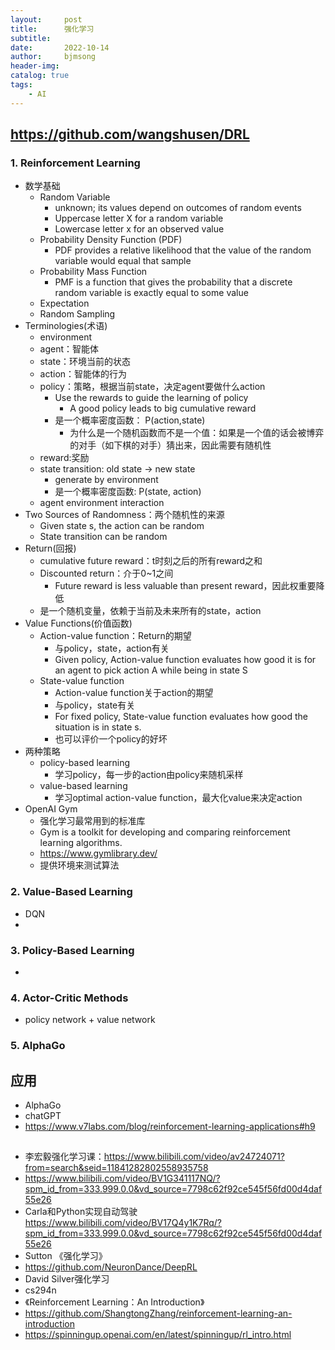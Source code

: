 ```yaml
---
layout:     post
title:      强化学习
subtitle:   
date:       2022-10-14
author:     bjmsong
header-img: 
catalog: true
tags:
    - AI
---
```

## https://github.com/wangshusen/DRL
### 1. Reinforcement Learning
- 数学基础
    - Random Variable
        - unknown; its values depend  on outcomes of random events
        - Uppercase letter X for a random variable
        - Lowercase letter x for an observed value
    - Probability Density Function (PDF)
        - PDF provides a relative likelihood that the value of the random variable would equal that sample
    - Probability Mass Function 
        - PMF is a function  that gives the probability that a discrete random  variable is  exactly equal to some value
    - Expectation
    - Random Sampling
- Terminologies(术语)
    - environment
    - agent：智能体
    - state：环境当前的状态
    - action：智能体的行为
    - policy：策略，根据当前state，决定agent要做什么action
        - Use the rewards to guide the learning of policy
            - A good policy leads to big cumulative reward
        - 是一个概率密度函数： P(action,state)
            - 为什么是一个随机函数而不是一个值：如果是一个值的话会被博弈的对手（如下棋的对手）猜出来，因此需要有随机性
    - reward:奖励
    - state transition: old state -> new state
        - generate by environment
        - 是一个概率密度函数: P(state, action)
    - agent environment interaction
- Two Sources of Randomness：两个随机性的来源
    - Given state s, the action can be random
    - State transition can be random
- Return(回报)
    - cumulative future reward：t时刻之后的所有reward之和
    - Discounted return：介于0~1之间
        - Future reward is less valuable than present reward，因此权重要降低
    - 是一个随机变量，依赖于当前及未来所有的state，action
- Value Functions(价值函数)
    - Action-value function：Return的期望
        - 与policy，state，action有关
        - Given policy, Action-value function evaluates how good it is for an agent to pick action A while being in state S
    - State-value function 
        - Action-value function关于action的期望
        - 与policy，state有关
        - For fixed policy, State-value function evaluates how good the situation is in state s.
        - 也可以评价一个policy的好坏
- 两种策略
    - policy-based learning
        - 学习policy，每一步的action由policy来随机采样
    - value-based learning
        - 学习optimal action-value function，最大化value来决定action
- OpenAI Gym
    - 强化学习最常用到的标准库
    - Gym is a toolkit for developing  and comparing  reinforcement  learning algorithms.
    - https://www.gymlibrary.dev/
    - 提供环境来测试算法

### 2. Value-Based Learning
- DQN
- 

### 3. Policy-Based Learning
- 

### 4. Actor-Critic Methods
- policy network + value network

### 5. AlphaGo


## 应用
- AlphaGo
- chatGPT
- https://www.v7labs.com/blog/reinforcement-learning-applications#h9

## 
- 李宏毅强化学习课：https://www.bilibili.com/video/av24724071?from=search&seid=11841282802558935758
- https://www.bilibili.com/video/BV1G341117NQ/?spm_id_from=333.999.0.0&vd_source=7798c62f92ce545f56fd00d4daf55e26
- Carla和Python实现自动驾驶
https://www.bilibili.com/video/BV17Q4y1K7Rq/?spm_id_from=333.999.0.0&vd_source=7798c62f92ce545f56fd00d4daf55e26
- Sutton 《强化学习》
- https://github.com/NeuronDance/DeepRL
- David Silver强化学习
- cs294n
- 《Reinforcement Learning：An Introduction》
- https://github.com/ShangtongZhang/reinforcement-learning-an-introduction
- https://spinningup.openai.com/en/latest/spinningup/rl_intro.html
